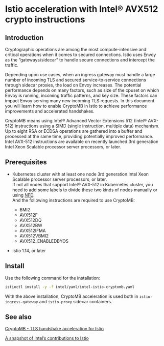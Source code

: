 # Istio acceleration with Intel® AVX512 crypto instructions

## Introduction

Cryptographic operations are among the most compute-intensive and critical operations when it comes to secured connections. Istio uses Envoy as the “gateways/sidecar” to handle secure connections and intercept the traffic.

Depending upon use cases, when an ingress gateway must handle a large number of incoming TLS and secured service-to-service connections through sidecar proxies, the load on Envoy increases. The potential performance depends on many factors, such as size of the cpuset on which Envoy is running, incoming traffic patterns, and key size. These factors can impact Envoy serving many new incoming TLS requests. In this document you will learn how to enable CryptoMB in Istio to achieve performance improvements and accelerated handshakes.

CryptoMB means using Intel® Advanced Vector Extensions 512 (Intel® AVX-512) instructions using a SIMD (single instruction, multiple data) mechanism. Up to eight RSA or ECDSA operations are gathered into a buffer and processed at the same time, providing potentially improved performance. Intel AVX-512 instructions are available on recently launched 3rd generation Intel Xeon Scalable processor server processors, or later.

## Prerequisites

- Kubernetes cluster with at least one node 3rd generation Intel Xeon Scalable processor server processors, or later.  
  If not all nodes that support Intel® AVX-512 in Kubernetes cluster, you need to add some labels to divide these two kinds of nodes manually or using [NFD](https://github.com/kubernetes-sigs/node-feature-discovery).  
  And the following instructions are required to use CryptoMB:
  - BMI2
  - AVX512F
  - AVX512DQ
  - AVX512BW
  - AVX512IFMA
  - AVX512VBMI2
  - AVX512_ENABLEDBYOS

- Istio 1.14, or later

## Install

Use the following command for the installation:

```bash
istioctl install -y -f intel/yaml/intel-istio-cryptomb.yaml
```

With the above installation, CryptoMB acceleration is used both in `istio-ingress-gateway` and `istio-proxy` sidecar containers.

## See also

[CryptoMB - TLS handshake acceleration for Istio](https://istio.io/latest/blog/2022/cryptomb-privatekeyprovider)

[A snapshot of Intel’s contributions to Istio](https://www.intel.com/content/www/us/en/developer/articles/technical/a-snapshot-of-contributions-to-istio.html)
